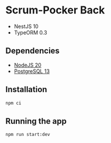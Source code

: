 # Scrum-Pocker Back

* NestJS 10
* TypeORM 0.3

## Dependencies

* [NodeJS 20](https://nodejs.org/download/release/latest-v20.x/)
* [PostgreSQL 13](https://www.postgresql.org/download/)

## Installation

```bash
npm ci
```

## Running the app

```bash
npm run start:dev
```
